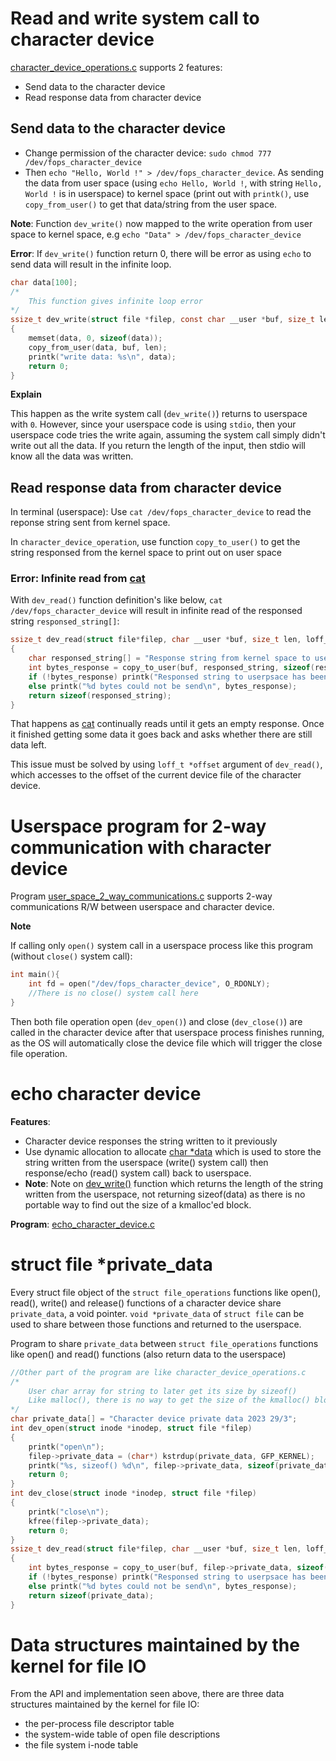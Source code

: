 # Read and write system call to character device

[character_device_operations.c](character_device_operations.c) supports 2 features:

* Send data to the character device
* Read response data from character device

## Send data to the character device

* Change permission of the character device: ``sudo chmod 777 /dev/fops_character_device``
* Then ``echo "Hello, World !" > /dev/fops_character_device``. As sending the data from user space (using ``echo Hello, World !``, with string ``Hello, World !`` is in userspace) to kernel space (print out with ``printk()``, use ``copy_from_user()`` to get that data/string from the user space.

**Note**: Function ``dev_write()`` now mapped to the write operation from user space to kernel space, e.g ``echo "Data" > /dev/fops_character_device`` 

**Error**: If ``dev_write()`` function return 0, there will be error as using ``echo`` to send data will result in the infinite loop.

```c
char data[100];
/*
    This function gives infinite loop error
*/
ssize_t dev_write(struct file *filep, const char __user *buf, size_t len, loff_t *offset)
{
	memset(data, 0, sizeof(data));
	copy_from_user(data, buf, len);
	printk("write data: %s\n", data);
	return 0;
}
```
**Explain**

This happen as the write system call (``dev_write()``) returns to userspace with ``0``. However, since your userspace code is using ``stdio``, then your userspace code tries the write again, assuming the system call simply didn't write out all the data. If you return the length of the input, then stdio will know all the data was written.

## Read response data from character device

In terminal (userspace): Use ``cat /dev/fops_character_device`` to read the reponse string sent from kernel space.

In ``character_device_operation``, use function ``copy_to_user()`` to get the string responsed from the kernel space to print out on user space

### Error: Infinite read from [cat](https://github.com/TranPhucVinh/Linux-Shell/blob/master/Physical%20layer/File%20system/Read%20operations.md#cat)

With ``dev_read()`` function definition's like below, ``cat /dev/fops_character_device`` will result in infinite read of the responsed string ``responsed_string[]``:

```c
ssize_t dev_read(struct file*filep, char __user *buf, size_t len, loff_t *offset)
{
	char responsed_string[] = "Response string from kernel space to user space\n";
	int bytes_response = copy_to_user(buf, responsed_string, sizeof(responsed_string));
	if (!bytes_response) printk("Responsed string to userpsace has been sent\n");
	else printk("%d bytes could not be send\n", bytes_response);
	return sizeof(responsed_string);
}
```
That happens as [cat](https://github.com/TranPhucVinh/Linux-Shell/blob/master/Physical%20layer/File%20system/Read%20operations.md#cat) continually reads until it gets an empty response. Once it finished getting some data it goes back and asks whether there are still data left.

This issue must be solved by using ``loff_t *offset`` argument of ``dev_read()``, which accesses to the offset of the current device file of the character device.

# Userspace program for 2-way communication with character device

Program [user_space_2_way_communications.c](user_space_2_way_communications.c) supports 2-way communications R/W between userspace and character device.

**Note**

If calling only ``open()`` system call in a userspace process like this program (without ``close()`` system call):

```c
int main(){
    int fd = open("/dev/fops_character_device", O_RDONLY);
   	//There is no close() system call here
}
```

Then both file operation open (``dev_open()``) and close (``dev_close()``) are called in the character device after that userspace process finishes running, as the OS will automatically close the device file which will trigger the close file operation.

# echo character device

**Features**:
* Character device responses the string written to it previously
* Use dynamic allocation to allocate [char *data](echo_character_device.c#L69) which is used to store the string written from the userspace (write() system call) then response/echo (read() system call) back to userspace.
* **Note**: Note on [dev_write()](echo_character_device.c#L66) function which returns the length of the string written from the userspace, not returning sizeof(data) as there is no portable way to find out the size of a kmalloc'ed block.

**Program**: [echo_character_device.c](echo_character_device.c)

# struct file *private_data

Every struct file object of the ``struct file_operations`` functions like open(), read(), write() and release() functions of a character device share ``private_data``, a void pointer. ``void *private_data`` of ``struct file`` can be used to share between those functions and returned to the userspace.

Program to share ``private_data`` between ``struct file_operations`` functions like open() and read() functions (also return data to the userspace)

```c
//Other part of the program are like character_device_operations.c
/*
	User char array for string to later get its size by sizeof()
	Like malloc(), there is no way to get the size of the kmalloc() block
*/
char private_data[] = "Character device private data 2023 29/3";
int dev_open(struct inode *inodep, struct file *filep)
{
	printk("open\n");
	filep->private_data = (char*) kstrdup(private_data, GFP_KERNEL);
	printk("%s, sizeof() %d\n", filep->private_data, sizeof(private_data));
	return 0;
}
int dev_close(struct inode *inodep, struct file *filep)
{
	printk("close\n");
	kfree(filep->private_data);
	return 0;
}
ssize_t dev_read(struct file*filep, char __user *buf, size_t len, loff_t *offset)
{
	int bytes_response = copy_to_user(buf, filep->private_data, sizeof(private_data));
	if (!bytes_response) printk("Responsed string to userpsace has been sent\n");
	else printk("%d bytes could not be send\n", bytes_response);
	return sizeof(private_data);
}
```
# Data structures maintained by the kernel for file IO
From the API and implementation seen above, there are three data structures maintained by the kernel for file IO:
* the per-process file descriptor table
* the system-wide table of open file descriptions
* the file system i-node table
